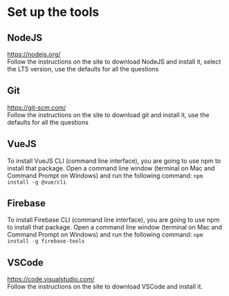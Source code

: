 # Set up the tools
## NodeJS
https://nodejs.org/ \
Follow the instructions on the site to download NodeJS and install it, select the LTS version, use the defaults for all the questions
## Git
https://git-scm.com/ \
Follow the instructions on the site to download git and install it, use the defaults for all the questions
## VueJS
To install VueJS CLI (command line interface), you are going to use npm to install that package. Open a command line window (terminal on Mac and Command Prompt on Windows) and run the following command:
`npm install -g @vue/cli`
## Firebase
To install Firebase CLI (command line interface), you are going to use npm to install that package. Open a command line window (terminal on Mac and Command Prompt on Windows) and run the following command:
`npm install -g firebase-tools`
## VSCode
https://code.visualstudio.com/ \
Follow the instructions on the site to download VSCode and install it.
